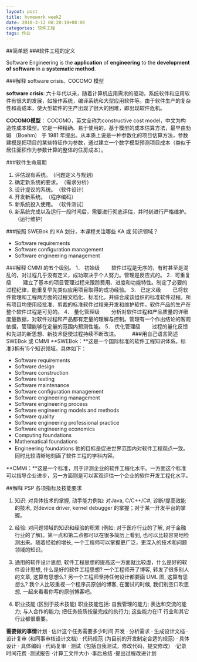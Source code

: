```yaml
---
layout: post
title: homework week2
date: 2018-3-12 08:20:10+08:00
categories: 软件工程
tags: 作业
---
```


##简单题
###软件工程的定义

Software Engineering is the **application** of **engineering** to the **development of software** in a **systematic method**.

###解释 software crisis、COCOMO 模型

**software crisis**: 六十年代以来，随着计算机应用需求的驱动，系统软件和应用软件有很大的发展，如操作系统，编译系统和大型应用软件等。由于软件生产的复杂性和高成本，使大型软件的生产出现了很大的困难，即出现软件危机。
 
**COCOMO模型**： COCOMO，英文全称为constructive cost model，中文为构造性成本模型。它是一种精确、易于使用的，基于模型的成本估算方法，最早由勃姆 （Boehm） 于 1981 年提出。从本质上说是一种参数化的项目估算方法，参数建模是把项目的某些特征作为参数，通过建立一个数字模型预测项目成本（类似于居住面积作为参数计算的整体的住房成本）。

###软件生命周期

1. 评估现有系统。　(问题定义与规划)
2. 确定新系统的要求。　（需求分析）
3. 设计提议的系统。　（软件设计）
4. 开发新系统。　（程序编码）
5. 新系统投入使用。　（软件测试）
6. 新系统完成以及运行一段时间后，需要进行彻底评估，并时刻进行严格维护。 （运行维护）

###按照 SWEBok 的 KA 划分，本课程关注哪些 KA 或 知识领域？
* Software requirements
* Software configuration management
* Software engineering management

###解释 CMMI 的五个级别。
1． 初始级
　　软件过程是无序的，有时甚至是混乱的，对过程几乎没有定义，成功取决于个人努力。管理是反应式的。
2．可重复级
　　建立了基本的项目管理过程来跟踪费用、进度和功能特性。制定了必要的过程纪律，能重复早先类似应用项目取得的成功经验。
3． 已定义级
　　已将软件管理和工程两方面的过程文档化、标准化，并综合成该组织的标准软件过程。所有项目均使用经批准、剪裁的标准软件过程来开发和维护软件，软件产品的生产在整个软件过程是可见的。
4． 量化管理级
　　分析对软件过程和产品质量的详细度量数据，对软件过程和产品都有定量的理解与控制。管理有一个作出结论的客观依据，管理能够在定量的范围内预测性能。
5． 优化管理级
　　过程的量化反馈和先进的新思想、新技术促使过程持续不断改进。
　　
###用自己语言简述 SWEBok 或 CMMI 
**SWEBok：**这是一个国际标准的软件工程知识体系。标准3拥有15个知识领域。具体如下：
* Software requirements
* Software design
* Software construction
* Software testing
* Software maintenance
* Software configuration management
* Software engineering management
* Software engineering process
* Software engineering models and methods
* Software quality
* Software engineering professional practice
* Software engineering economics
* Computing foundations
* Mathematical foundations
* Engineering foundations
他的目标是促进世界范围内对软件工程观点一致。同时比较清晰地刻画了软件工程的学科内容。

**CMMI：**这是一个标准，用于评测企业的软件工程化水平。一方面这个标准可以指导企业进步，另一方面则是可以客观评估一个企业的软件开发工程化水平。

##解释 PSP 各项指标及技能要求
1. 知识:  对具体技术的掌握, 动手能力例如: 对Java, C/C++/C#, 诊断/提高效能的技术,  对device driver, kernel debugger 的掌握；对于某一开发平台的掌握。

2. 经验: 对问题领域的知识和经验的积累 (例如: 对于医疗行业的了解, 对于金融行业的了解)。第一点和第二点都可以在很多简历上看到, 也可以比较容易地检测出来。随着经验的增长, 一个工程师可以掌握更广泛，更深入的技术和问题领域的知识。

4. 通用的软件设计思想,  软件工程思想的提高这一方面就比较虚，什么是好的软件设计思想, 什么是好的软件工程思想? 一个工程师开了博客, 转发了很多别人的文章, 这算有思想么? 另一个工程师坚持任何设计都要画 UML 图, 这算有思想么? 我个人比较重视一个程序员原创的博客,  在面试的时候, 我们别空口吹思想,  一起来看看你写的原创博客吧。
 
6. 职业技能 (区别于技术技能)
职业技能包括: 自我管理的能力; 表达和交流的能力; 与人合作的能力; 把任务按质按量完成的执行力; 这些能力在IT 行业和其它行业都很重要。

**需要做的事情**计划
·         估计这个任务需要多少时间
开发
·         分析需求
·         生成设计文档
·         设计复审 (和同事审核设计文档)
·         代码规范 (为目前的开发制定合适的规范)
·         具体设计
·         具体编码
·         代码复审
·         测试（包括自我测试，修改代码，提交修改）
·记录时间花费
·测试报告
·计算工文件大小
·事后总结
·提出过程改进计划





